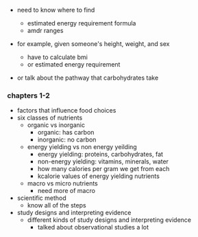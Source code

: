 - need to know where to find 
  - estimated energy requirement formula
  - amdr ranges

- for example, given someone's height, weight, and sex
  - have to calculate bmi 
  - or estimated energy requirement
  
- or talk about the pathway that carbohydrates take


### chapters 1-2
- factors that influence food choices
- six classes of nutrients
  - organic vs inorganic
    - organic: has carbon
	- inorganic: no carbon 
  - energy yielding vs non energy yeilding
    - energy yielding: proteins, carbohydrates, fat
	- non-energy yielding: vitamins, minerals, water
	- how many calories per gram we get from each
    - kcalorie values of energy yielding nutrients
  - macro vs micro nutrients
    - need more of macro 
- scientific method
  - know all of the steps
- study designs and interpreting evidence
  - different kinds of study designs and interpreting evidence
    - talked about observational studies a lot


